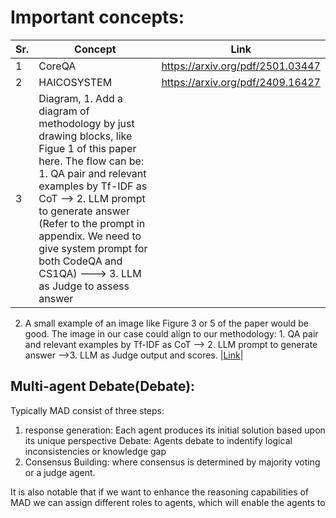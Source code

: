 # Important concepts:
|Sr.|Concept|Link|
|---|-------|----|
|1  |CoreQA |https://arxiv.org/pdf/2501.03447|
|2  | HAICOSYSTEM | https://arxiv.org/pdf/2409.16427 |
|3 |Diagram, 1. Add a diagram of methodology by just drawing blocks, like Figue 1 of this paper here. The flow can be: 1. QA pair and relevant examples by Tf-IDF as CoT --> 2. LLM prompt to generate answer  (Refer to the prompt in appendix. We need to give system prompt for both CodeQA and CS1QA) ---> 3. LLM as Judge to assess answer

2. A small example of an image like Figure 3 or 5 of the paper would be good. The image in our case could align to our methodology: 1. QA pair and relevant examples by Tf-IDF as CoT  --> 2. LLM prompt to generate answer   —->3.  LLM as Judge output and scores.
|[Link](https://aclanthology.org/2023.eacl-main.125.pdf)|

## Multi-agent Debate(Debate):
Typically MAD consist of three steps:
1. response generation: Each agent produces its initial solution based upon its unique perspective
Debate: Agents debate to indentify logical inconsistencies or knowledge gap
3. Consensus Building: where consensus is determined by majority voting or a judge agent.

It is also notable that if we want to enhance the reasoning capabilities of MAD we can assign different roles to agents, which will enable the agents to 